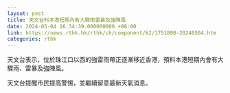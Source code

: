 ```yaml
---
layout: post
title: 天文台料本港短期內有大驟雨雷暴及強陣風
date: 2024-05-04 16:34:39.000000000 +08:00
link: https://news.rthk.hk/rthk/ch/component/k2/1751800-20240504.htm
categories: rthk
---
```


天文台表示，位於珠江口以西的強雷雨帶正逐漸移近香港，預料本港短期內會有大驟雨、雷暴及強陣風。

天文台提醒市民提高警惕，並繼續留意最新天氣消息。
